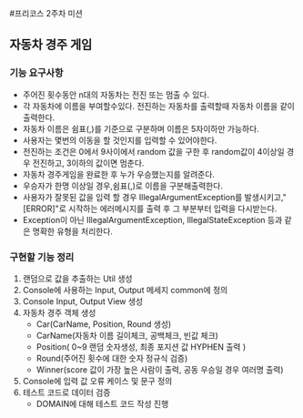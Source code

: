 #프리코스 2주차 미션

## 자동차 경주 게임

### 기능 요구사항

- 주어진 횟수동안 n대의 자동차는 전진 또는 멈출 수 있다.
- 각 자동차에 이름을 부여할수있다. 전진하는 자동차를 출력할때 자동차 이름을 같이 출력한다.
- 자동차 이름은 쉼표(,)를 기준으로 구분하며 이름은 5자이하만 가능하다.
- 사용자는 몇번의 이동을 할 것인지를 입력할 수 있어야한다.
- 전진하는 조건은 0에서 9사이에서 random 값을 구한 후 random값이 4이상일 경우 전진하고, 3이하의 값이면 멈춘다.
- 자동차 경주게임을 완료한 후 누가 우승했는지를 알려준다.
- 우승자가 한명 이상일 경우,쉼표(,)로 이름을 구분해출력한다.
- 사용자가 잘못된 값을 입력 할 경우 IllegalArgumentException를 발생시키고,"[ERROR]"로 시작하는 에러메시지를 출력 후 그 부분부터 입력을 다시받는다.
- Exception이 아닌 IllegalArgumentException, IllegalStateException 등과 같은 명확한 유형을 처리한다.

### 구현할 기능 정리
1. 랜덤으로 값을 추출하는 Util 생성
2. Console에 사용하는 Input, Output 메세지 common에 정의
3. Console Input, Output View 생성 
4. 자동차 경주 객체 생성
   - Car(CarName, Position, Round 생성)
   - CarName(자동차 이름 길이체크, 공백체크, 빈값 체크)
   - Position( 0~9 랜덤 숫자생성, 최종 포지션 값 HYPHEN 출력 )
   - Round(주어진 횟수에 대한 숫자 정규식 검증)
   - Winner(score 값이 가장 높은 사람이 출력, 공동 우승일 경우 여러명 출력)
5. Console에 입력 값 오류 케이스 및 문구 정의
6. 테스트 코드로 데이터 검증
   - DOMAIN에 대해 테스트 코드 작성 진행
